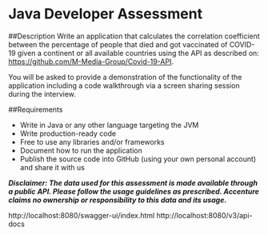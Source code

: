 # Java Developer Assessment

##Description
Write an application that calculates the correlation coefficient between the percentage of people that died and got vaccinated of COVID-19 given a continent or all available countries using the API as described on: https://github.com/M-Media-Group/Covid-19-API.

You will be asked to provide a demonstration of the functionality of the application including a code walkthrough via a screen sharing session during the interview.

##Requirements
- Write in Java or any other language targeting the JVM
- Write production-ready code
- Free to use any libraries and/or frameworks
- Document how to run the application
- Publish the source code into GitHub (using your own personal account) and share it with us

**_Disclaimer: The data used for this assessment is made available through a public API. Please follow the usage guidelines as prescribed. Accenture claims no ownership or responsibility to this data and its usage._**

http://localhost:8080/swagger-ui/index.html
http://localhost:8080/v3/api-docs

